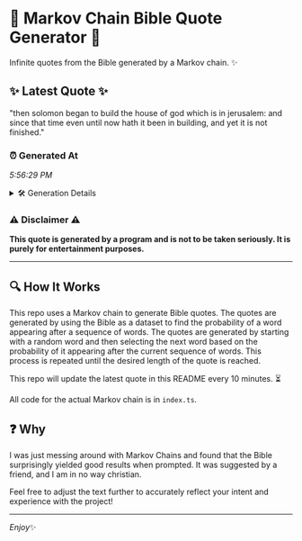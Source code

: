 # 📖 Markov Chain Bible Quote Generator 📖

Infinite quotes from the Bible generated by a Markov chain. ✨

## ✨ Latest Quote ✨
"then solomon began to build the house of god which is in jerusalem: and since that time even until now hath it been in building, and yet it is not finished."

### ⏰ Generated At
*5:56:29 PM*

<details>
    <summary>🛠️ Generation Details</summary>
    <p>
        <strong>🌱 Seed:</strong> then<br>
        <strong>🔄 Iterations:</strong> 30<br>
        <strong>📜 Context History:</strong><br>[ then ]: solomon<br>[ then, solomon ]: began<br>[ then, solomon, began ]: to<br>[ then, solomon, began, to ]: build<br>[ then, solomon, began, to, build ]: the<br>[ then, solomon, began, to, build, the ]: house<br>[ solomon, began, to, build, the, house ]: of<br>[ began, to, build, the, house, of ]: god<br>[ to, build, the, house, of, god ]: which<br>[ build, the, house, of, god, which ]: is<br>[ the, house, of, god, which, is ]: in<br>[ house, of, god, which, is, in ]: jerusalem:<br>[ of, god, which, is, in, jerusalem: ]: and<br>[ god, which, is, in, jerusalem:, and ]: since<br>[ which, is, in, jerusalem:, and, since ]: that<br>[ is, in, jerusalem:, and, since, that ]: time<br>[ in, jerusalem:, and, since, that, time ]: even<br>[ jerusalem:, and, since, that, time, even ]: until<br>[ and, since, that, time, even, until ]: now<br>[ since, that, time, even, until, now ]: hath<br>[ that, time, even, until, now, hath ]: it<br>[ time, even, until, now, hath, it ]: been<br>[ even, until, now, hath, it, been ]: in<br>[ until, now, hath, it, been, in ]: building,<br>[ now, hath, it, been, in, building, ]: and<br>[ hath, it, been, in, building,, and ]: yet<br>[ it, been, in, building,, and, yet ]: it<br>[ been, in, building,, and, yet, it ]: is<br>[ in, building,, and, yet, it, is ]: not<br>[ building,, and, yet, it, is, not ]: finished.<br>
    </p>
</details>

### ⚠️ Disclaimer ⚠️
**This quote is generated by a program and is not to be taken seriously. It is purely for entertainment purposes.**

---

## 🔍 How It Works

This repo uses a Markov chain to generate Bible quotes. The quotes are generated by using the Bible as a dataset to find the probability of a word appearing after a sequence of words. The quotes are generated by starting with a random word and then selecting the next word based on the probability of it appearing after the current sequence of words. This process is repeated until the desired length of the quote is reached.

This repo will update the latest quote in this README every 10 minutes. ⏳

All code for the actual Markov chain is in `index.ts`.

## ❓ Why

I was just messing around with Markov Chains and found that the Bible surprisingly yielded good results when prompted. 
It was suggested by a friend, and I am in no way christian.

Feel free to adjust the text further to accurately reflect your intent and experience with the project!

---

*Enjoy*✨
